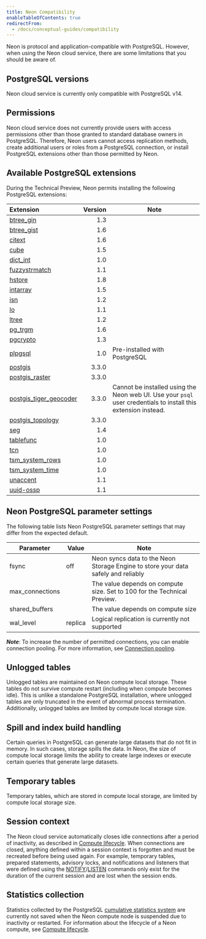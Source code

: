 ```yaml
---
title: Neon Compatibility
enableTableOfContents: true
redirectFrom:
  - /docs/conceptual-guides/compatibility
---
```


Neon is protocol and application-compatible with PostgreSQL. However, when using the Neon cloud service, there are some limitations that you should be aware of.

## PostgreSQL versions

Neon cloud service is currently only compatible with PostgreSQL v14.

## Permissions

Neon cloud service does not currently provide users with access permissions other than those granted to standard database owners in PostgreSQL. Therefore, Neon users cannot access replication methods, create additional users or roles from a PostgreSQL connection, or install PostgreSQL extensions other than those permitted by Neon.

<a id="default-extensions/"></a>

## Available PostgreSQL extensions

During the Technical Preview, Neon permits installing the following PostgreSQL extensions:

| Extension                                                                     | Version | Note                                                                                                           |
| :---------------------------------------------------------------------------- | ------: | -------------------------------------------------------------------------------------------------------------- |
| [btree_gin](https://www.postgresql.org/docs/14/btree-gin.html)                |     1.3 |                                                                                                                |
| [btree_gist](https://www.postgresql.org/docs/14/btree-gist.html)              |     1.6 |                                                                                                                |
| [citext](https://www.postgresql.org/docs/14/citext.html)                      |     1.6 |                                                                                                                |
| [cube](https://www.postgresql.org/docs/14/cube.html)                          |     1.5 |                                                                                                                |
| [dict_int](https://www.postgresql.org/docs/14/dict-int.html)                  |     1.0 |                                                                                                                |
| [fuzzystrmatch](https://www.postgresql.org/docs/14/fuzzystrmatch.html)        |     1.1 |                                                                                                                |
| [hstore](https://www.postgresql.org/docs/14/hstore.html)                      |     1.8 |                                                                                                                |
| [intarray](https://www.postgresql.org/docs/14/intarray.html)                  |     1.5 |                                                                                                                |
| [isn](https://www.postgresql.org/docs/14/isn.html)                            |     1.2 |                                                                                                                |
| [lo](https://www.postgresql.org/docs/10/lo.html)                              |     1.1 |                                                                                                                |
| [ltree](https://www.postgresql.org/docs/14/ltree.html)                        |     1.2 |                                                                                                                |
| [pg_trgm](https://www.postgresql.org/docs/14/pgtrgm.html)                     |     1.6 |                                                                                                                |
| [pgcrypto](https://www.postgresql.org/docs/14/pgcrypto.html)                  |     1.3 |                                                                                                                |
| [plpgsql](https://www.postgresql.org/docs/14/plpgsql.html)                    |     1.0 | Pre-installed with PostgreSQL                                                                                  |
| [postgis](https://postgis.net/)                                               |   3.3.0 |                                                                                                                |
| [postgis_raster](https://postgis.net/docs/RT_reference.html)                  |   3.3.0 |                                                                                                                |
| [postgis_tiger_geocoder](https://postgis.net/docs/Extras.html#Tiger_Geocoder) |   3.3.0 | Cannot be installed using the Neon web UI. Use your `psql` user credentials to install this extension instead. |
| [postgis_topology](https://www.postgis.net/docs/Topology.html)                |   3.3.0 |                                                                                                                |
| [seg](https://www.postgresql.org/docs/14/seg.html)                            |     1.4 |                                                                                                                |
| [tablefunc](https://www.postgresql.org/docs/14/tablefunc.html)                |     1.0 |                                                                                                                |
| [tcn](https://www.postgresql.org/docs/14/tcn.html)                            |     1.0 |                                                                                                                |
| [tsm_system_rows](https://www.postgresql.org/docs/14/tsm-system-rows.html)    |     1.0 |                                                                                                                |
| [tsm_system_time](https://www.postgresql.org/docs/14/tsm-system-time.html)    |     1.0 |                                                                                                                |
| [unaccent](https://www.postgresql.org/docs/14/unaccent.html)                  |     1.1 |                                                                                                                |
| [uuid-ossp](https://www.postgresql.org/docs/14/uuid-ossp.html)                |     1.1 |                                                                                                                |

<a id="default-parameters/"></a>

## Neon PostgreSQL parameter settings

The following table lists Neon PostgreSQL parameter settings that may differ from the expected default.

| Parameter       | Value   | Note                                                                              |
| --------------- | ------- | --------------------------------------------------------------------------------- |
| fsync           | off     | Neon syncs data to the Neon Storage Engine to store your data safely and reliably |
| max_connections |         | The value depends on compute size. Set to 100 for the Technical Preview.          |
| shared_buffers  |         | The value depends on compute size                                                 |
| wal_level       | replica | Logical replication is currently not supported                                    |

**_Note_**: To increase the number of permitted connections, you can enable connection pooling. For more information, see [Connection pooling](/docs/get-started-with-neon/connection-pooling).

## Unlogged tables

Unlogged tables are maintained on Neon compute local storage. These tables do not survive compute restart (including when compute becomes idle). This is unlike a standalone PostgreSQL installation, where unlogged tables are only truncated in the event of abnormal process termination. Additionally, unlogged tables are limited by compute local storage size.

## Spill and index build handling

Certain queries in PostgreSQL can generate large datasets that do not fit in memory. In such cases, storage spills the data. In Neon, the size of compute local storage limits the ability to create large indexes or execute certain queries that generate large datasets.

## Temporary tables

Temporary tables, which are stored in compute local storage, are limited by compute local storage size.

## Session context

The Neon cloud service automatically closes idle connections after a period of inactivity, as described in [Compute lifecycle](/docs/conceptual-guides/compute-lifecycle/). When connections are closed, anything defined within a session context is forgotten and must be recreated before being used again. For example, temporary tables, prepared statements, advisory locks, and notifications and listeners that were defined using the [NOTIFY](https://www.postgresql.org/docs/14/sql-notify.html)/[LISTEN](https://www.postgresql.org/docs/14/sql-listen.html) commands only exist for the duration of the current session and are lost when the session ends.

## Statistics collection

Statistics collected by the PostgreSQL [cumulative statistics system](https://www.postgresql.org/docs/14/monitoring-stats.html) are currently not saved when the Neon compute node is suspended due to inactivity or restarted. For information about the lifecycle of a Neon compute, see [Compute lifecycle](/docs/conceptual-guides/compute-lifecycle/).
